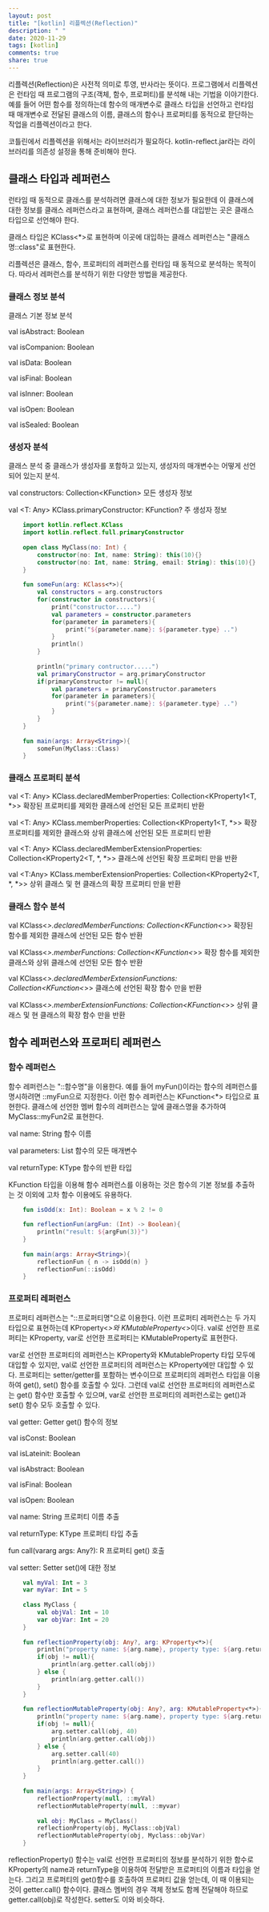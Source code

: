 ```yaml
---
layout: post
title: "[kotlin] 리플렉션(Reflection)"
description: " "
date: 2020-11-29
tags: [kotlin]
comments: true
share: true
---
```



리플렉션(Reflection)은 사전적 의미로 투영, 반사라는 뜻이다. 프로그램에서 리플렉션은 런타임 때 프로그램의 구조(객체, 함수, 프로퍼티)를 분석해 내는 기법을 이야기한다. 예를 들어 어떤 함수를 정의하는데 함수의 매개변수로 클래스 타입을 선언하고 런타임 때 매개변수로 전달된 클래스의 이름, 클래스의 함수나 프로퍼티를 동적으로 팓단하는 작업을 리플렉션이라고 한다.

코틀린에서 리플렉션을 위해서는 라이브러리가 필요하다. kotlin-reflect.jar라는 라이브러리를 의존성 설정을 통해 준비해야 한다. 

## 클래스 타입과 레퍼런스

런타임 때 동적으로 클래스를 분석하려면 클래스에 대한 정보가 필요한데 이 클래스에 대한 정보를 클래스 레퍼런스라고 표현하며, 클래스 레퍼런스를 대입받는 곳은 클래스 타입으로 선언해야 한다.

클래스 타입은 KClass<*>로 표현하며 이곳에 대입하는 클래스 레퍼런스는 "클래스명::class"로 표현한다.

리플렉션은 클래스, 함수, 프로퍼티의 레퍼런스를 런타임 때 동적으로 분석하는 목적이다. 따라서 레퍼런스를 분석하기 위한 다양한 방법을 제공한다.

### 클래스 정보 분석

클래스 기본 정보 분석

val isAbstract: Boolean

val isCompanion: Boolean

val isData: Boolean

val isFinal: Boolean

val isInner: Boolean

val isOpen: Boolean

val isSealed: Boolean

### 생성자 분석

클래스 분석 중 클래스가 생성자를 포함하고 있는지, 생성자의 매개변수는 어떻게 선언되어 있는지 분석.

val constructors: Collection<KFunction<T>> 모든 생성자 정보

val <T: Any> KClass<T>.primaryConstructor: KFunction<T>? 주 생성자 정보
```kotlin
    import kotlin.reflect.KClass
    import kotlin.reflect.full.primaryConstructor
    
    open class MyClass(no: Int) {
    	constructor(no: Int, name: String): this(10){}
    	constructor(no: Int, name: String, email: String): this(10){}
    }
    
    fun someFun(arg: KClass<*>){
    	val constructors = arg.constructors
    	for(constructor in constructors){
    		print("constructor.....")
    		val parameters = constructor.parameters
    		for(parameter in parameters){
    			print("${parameter.name}: ${parameter.type} ..")
    		}
    		println()
    	}
    	
    	println("primary contructor.....")
    	val primaryConstructor = arg.primaryConstructor
    	if(primaryConstructor != null){
    		val parameters = primaryConstructor.parameters
    		for(parameter in parameters){
    			print("${parameter.name}: ${parameter.type} ..")
    		}
    	}
    }
    
    fun main(args: Array<String>){
    	someFun(MyClass::Class)
    }
```
### 클래스 프로퍼티 분석

val <T: Any> KClass<T>.declaredMemberProperties: Collection<KProperty1<T, *>> 확장된 프로퍼티를 제외한 클래스에 선언된 모든 프로퍼티 반환

val <T: Any> KClass<T>.memberProperties: Collection<KProperty1<T, *>> 확장 프로퍼티를 제외한 클래스와 상위 클래스에 선언된 모든 프로퍼티 반환

val <T: Any> KClass<T>.declaredMemberExtensionProperties: Collection<KProperty2<T, *, *>> 클래스에 선언된 확장 프로퍼티 만을 반환

val <T:Any> KClass<T>.memberExtensionProperties: Collection<KProperty2<T, *, *>> 상위 클래스 및 현 클래스의 확장 프로퍼티 만을 반환

### 클래스 함수 분석

val KClass<*>.declaredMemberFunctions: Collection<KFunction<*>> 확장된 함수를 제외한 클래스에 선언된 모든 함수 반환

val KClass<*>.memberFunctions: Collection<KFunction<*>> 확장 함수를 제외한 클래스와 상위 클래스에 선언된 모든 함수 반환

val KClass<*>.declaredMemberExtensionFunctions: Collection<KFunction<*>> 클래스에 선언된 확장 함수 만을 반환

val KClass<*>.memberExtensionFunctions: Collection<KFunction<*>> 상위 클래스 및 현 클래스의 확장 함수 만을 반환

## 함수 레퍼런스와 프로퍼티 레퍼런스

### 함수 레퍼런스

함수 레퍼런스는 "::함수명"을 이용한다. 예를 들어 myFun()이라는 함수의 레퍼런스를 명시하려면 ::myFun으로 지정한다. 이런 함수 레퍼런스는 KFunction<*> 타입으로 표현한다. 클래스에 선언한 멤버 함수의 레퍼런스는 앞에 클래스명을 추가하여 MyClass::myFun2로 표현한다.

val name: String 함수 이름

val parameters: List<KParameter> 함수의 모든 매개변수

val returnType: KType 함수의 반환 타입

KFunction 타입을 이용해 함수 레퍼런스를 이용하는 것은 함수의 기본 정보를 추출하는 것 이외에 고차 함수 이용에도 유용하다.
```kotlin
    fun isOdd(x: Int): Boolean = x % 2 != 0
    
    fun reflectionFun(argFun: (Int) -> Boolean){
    	println("result: ${argFun(3)}")
    }
    
    fun main(args: Array<String>){
    	reflectionFun { n -> isOdd(n) }
    	reflectionFun(::isOdd)
    }
```
### 프로퍼티 레퍼런스

프로퍼티 레퍼런스는 "::프로퍼티명"으로 이용한다. 이런 프로퍼티 레퍼런스는 두 가지 타입으로 표현하는데 KProperty<*>와 KMutableProperty<*>이다. val로 선언한 프로퍼티는 KProperty, var로 선언한 프로퍼티는 KMutableProperty로 표현한다.

var로 선언한 프로퍼티의 레퍼런스는 KProperty와 KMutableProperty 타입 모두에 대입할 수 있지만, val로 선언한 프로퍼티의 레퍼런스는 KProperty에만 대입할 수 있다. 프로퍼티는 setter/getter를 포함하는 변수이므로 프로퍼티의 레퍼런스 타입을 이용하여 get(), set() 함수를 호출할 수 있다. 그런데 val로 선언한 프로퍼티의 레퍼런스로는 get() 함수만 호출할 수 있으며, var로 선언한 프로퍼티의 레퍼런스로는 get()과 set() 함수 모두 호출할 수 있다.

val getter: Getter<R> get() 함수의 정보

val isConst: Boolean

val isLateinit: Boolean

val isAbstract: Boolean

val isFinal: Boolean

val isOpen: Boolean

val name: String 프로퍼티 이름 추출

val returnType: KType 프로퍼티 타입 추출

fun call(vararg args: Any?): R 프로퍼티 get() 호출

val setter: Setter<R> set()에 대한 정보
```kotlin
    val myVal: Int = 3
    var myVar: Int = 5
    
    class MyClass {
    	val objVal: Int = 10
    	var objVar: Int = 20
    }
    
    fun reflectionProperty(obj: Any?, arg: KProperty<*>){
    	println("property name: ${arg.name}, property type: ${arg.returnType}")
    	if(obj != null){
    		println(arg.getter.call(obj))	
    	} else {
    		println(arg.getter.call())
    	}
    }
    
    fun reflectionMutableProperty(obj: Any?, arg: KMutableProperty<*>){
    	println("property name: ${arg.name}, property type: ${arg.returnType}")
    	if(obj != null){
    		arg.setter.call(obj, 40)
    		println(arg.getter.call(obj))
    	} else {
    		arg.setter.call(40)
    		println(arg.getter.call())
    	}
    }
    
    fun main(args: Array<String>) {
    	reflectionProperty(null, ::myVal)
    	reflectionMutableProperty(null, ::myvar)
    
    	val obj: MyClass = MyClass()
    	reflectionProperty(obj, MyClass::objVal)
    	reflectionMutableProperty(obj, Myclass::objVar)
    }
```
reflectionProperty() 함수는 val로 선언한 프로퍼티의 정보를 분석하기 위한 함수로 KProperty의 name과 returnType을 이용하여 전달받은 프로퍼티의 이름과 타입을 얻는다. 그리고 프로퍼티의 get()함수를 호출하여 프로퍼티 값을 얻는데, 이 때 이용되는 것이 getter.call() 함수이다. 클래스 멤버의 경우 객체 정보도 함께 전달해야 하므로 getter.call(obj)로 작성한다. setter도 이와 비슷하다.